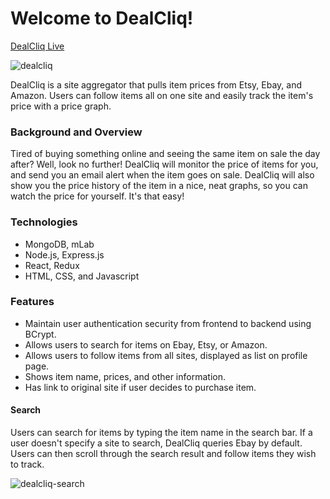 # Welcome to DealCliq!

[DealCliq Live](http://deal-cliq.herokuapp.com/#/)

![dealcliq](https://i.imgur.com/yLPO1TI.jpg)

DealCliq is a site aggregator that pulls item prices from Etsy, Ebay, and Amazon. Users can follow items all on one site and easily track the item's price with a price graph.

### Background and Overview
Tired of buying something online and seeing the same item on sale the day after? Well, look no further! DealCliq will monitor the price of items for you, and send you an email alert when the item goes on sale. DealCliq will also show you the price history of the item in a nice, neat graphs, so you can watch the price for yourself. It's that easy!

### Technologies
* MongoDB, mLab
* Node.js, Express.js
* React, Redux
* HTML, CSS, and Javascript

### Features
* Maintain user authentication security from frontend to backend using BCrypt.
* Allows users to search for items on Ebay, Etsy, or Amazon.
* Allows users to follow items from all sites, displayed as list on profile page.
* Shows item name, prices, and other information.
* Has link to original site if user decides to purchase item.

#### Search
Users can search for items by typing the item name in the search bar. If a user doesn't specify a site to search, DealCliq queries Ebay by default. Users can then scroll through the search result and follow items they wish to track.

![dealcliq-search](https://i.imgur.com/J6eHgZl.jpg)

